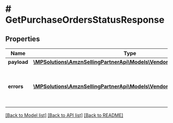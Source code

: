 # # GetPurchaseOrdersStatusResponse

## Properties

Name | Type | Description | Notes
------------ | ------------- | ------------- | -------------
**payload** | [**\MPSolutions\AmznSellingPartnerApi\Models\VendorOrders\OrderListStatus**](OrderListStatus.md) |  | [optional]
**errors** | [**\MPSolutions\AmznSellingPartnerApi\Models\VendorOrders\Error[]**](Error.md) | A list of error responses returned when a request is unsuccessful. | [optional]

[[Back to Model list]](../../README.md#models) [[Back to API list]](../../README.md#endpoints) [[Back to README]](../../README.md)
